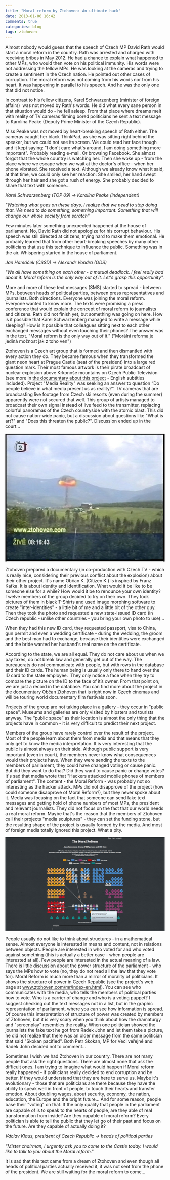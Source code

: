 ```yaml
---
title: "Moral reform by Ztohoven: An ultimate hack"
date: 2013-01-06 16:42
comments: true
categories: blog
tags: ztohoven
---
```


Almost nobody would guess that the speech of Czech MP David Rath would start a moral reform in the country. Rath was arrested and charged with receiving bribes in May 2012. He had a chance to explain what happened to other MPs, who would then vote on his political immunity. His words were not addressing the fellow MPs. He was looking at the cameras and trying to create a sentiment in the Czech nation. He pointed out other cases of corruption. The moral reform was not coming from his words nor from his heart. It was happening in parallel to his speech. And he was the only one that did not notice.

In contrast to his fellow citizens, Karel Schwarzenberg (minister of foreign affairs)  was not moved by Rath's words. He did what every sane person in that situation would do - he fell asleep. From that place where dreams melt with reality of TV cameras filming bored politicians he sent a text message to Karolína Peake (Deputy Prime Minister of the Czech Republic).

Miss Peake was not moved by heart-breaking speech of Rath either. The cameras caught her black ThinkPad, as she was sitting right behind the speaker, but we could not see its screen. We could read her face though and it kept saying: "I don't care what's around, I am doing something more important". Probably reading e-mail. Or browsing Facebook. She almost forgot that the whole country is watching her. Then she woke up - from the place where we escape when we wait at the doctor's office - when her phone vibrated. She received a text. Although we already know what it said, at that time, we could only see her reaction: She smiled, her hand swept through her hair and she got a rush of energy. She probably decided to share that text with someone...

*Karel Schwarzenberg (TOP 09) -&gt; Karolína Peake (independent)*

*"Watching what goes on these days, I realize that we need to stop doing that. We need to do something, something important. Something that will change our whole society from scratch"*

Few minutes later something unexpected happened at the house of parliament. No, David Rath did not apologize for his corrupt behaviour. His speech was still directed at citizens, trying hard to make them emotional. He probably learned that from other heart-breaking speeches by many other politicians that use this technique to influence the public. Something was in the air. Whispering started in the house of parliament.

*Jan Hamáček (ČSSD) -&gt; Alexandr Vondra (ODS)*

*"We all have something on each other - a mutual deadlock. I feel really bad about it. Moral reform is the only way out of it. Let's grasp this opportunity".*

More and more of these text messages (SMS) started to spread - between MPs, between heads of political parties, between press representatives and journalists. Both directions. Everyone was joining the moral reform. Everyone wanted to know more. The texts were promising a press conference that would explain the concept of moral reform to journalists and citizens. Rath did not finish yet, but something was going on here. How is it possible that Karel Schwarzenberg managed to write a message while sleeping? How is it possible that colleagues sitting next to each other exchanged messages without even touching their phones? The answer was in the text. "Moral reform is the only way out of it." ("Morální reforma je jediná možnost jak z toho ven")

Ztohoven is a Czech art group that is formed and then dismantled with every action they do. They became famous when they transformed the giant neon heart at Prague Castle (seat of the president) into a large red question mark. Their most famous artwork is their pirate broadcast of nuclear explosion above Krkonoše mountains on Czech Public Television (see more in [the documentary about this project](http://goo.gl/UoBmY) - English subtitles included). Project "Media Reality" was seeking an answer to question “Do people believe in what media present us as reality?”. TV cameras that are broadcasting live footage from Czech ski resorts (even during the summer) apparently were not secured that well. This group of artists managed to broadcast their own signal instead of live feed to the transmitter, replacing colorful panoramas of the Czech countryside with the atomic blast. This did not cause nation-wide panic, but a discussion about questions like "What is art?" and "Does this threaten the public?". Discussion ended up in the court...

<img src="/images/posts/2013-01-06-moral-reform-by-ztohoven-an-ultimate-hack-medialni-realita.jpg" />

Ztohoven prepared a documentary (in co-production with Czech TV - which is really nice, considering their previous conflict about the explosion) about their other project. It's name Občan K. (Citizen K.) is inspired by Franz Kafka. It is about identity and identification. What would it be like to be someone else for a while? How would it be to renounce your own identity? Twelve members of the group decided to try on their own. They took pictures of them in black T-Shirts and used image morphing software to create "inter-identities" - a little bit of me and a little bit of the other guy. Then they took the photo and requested a new state-issued ID card (in Czech republic - unlike other countries - you bring your own photo to use)...

When they had this new ID card, they requested passport, visa to China, gun permit and even a wedding certificate - during the wedding, the groom and the best man had to exchange, because their identities were exchanged and the bride wanted her husband's real name on the certificate.

According to the state, we are all equal. They do not care about us when we pay taxes, do not break law and generally get out of the way. The bureaucrats do not communicate with people, but with rows in the database and their ID cards. The human being is usually only there to hand over the ID card to the state employee.  They only notice a face when they try to compare the picture on the ID to the face of it’s owner. From that point on, we are just a record in the database. You can find more about the project in the documentary Občan Ztohoven that is right now in Czech cinemas and will be touring world documentary film festivals soon.

Projects of the group are not taking place in a gallery - they occur in "public space". Museums and galleries are only visited by hipsters and tourists anyway. The “public space” as their location is almost the only thing that the projects have in common - it is very difficult to predict their next project.

Members of the group have rarely control over the result of the project. Most of the people learn about them from media and that means that they only get to know the media interpretation. It is very interesting that the public is almost always on their side. Although public support is very important (even in court), the members never know what consequences would their projects have. When they were sending the texts to the members of parliament, they could have changed voting or cause panic. But did they want to do that? Did they want to cause panic or change votes? It's sad that media wrote that "Hackers attacked mobile phones of members of parliament". The content - the Moral Reform - was probably not so interesting as the hacker attack. MPs did not disapprove of the project (how could someone disapprove of Moral Reform?), but they never spoke about it. Media was focusing on the fact that someone can send fake text messages and getting hold of phone numbers of most MPs, the president and relevant journalists. They did not focus on the fact that our world needs a real moral reform. Maybe that's the reason that the members of Ztohoven call their projects "media sculptures" - they can set the funding stone, but the resulting shape of the project is usually formed by the media. And most of foreign media totally ignored this project. What a pity.

<img src="/images/posts/2013-01-06-moral-reform-by-ztohoven-an-ultimate-hack-moral-reform.png" />

People usually do not like to think about structures - in a mathematical sense. Almost everyone is interested in means and content, not in relations between objects. People are interested in who voted for and who voted against something (this is actually a better case - when people are interested at all). Few people are interested in the actual meaning of a law. There is little discussion about the power structure of the parliament - who says the MPs how to vote (no, they do not read all the law that they vote for). Moral Reform is much more than a mirror of morality of politicians. It shows the structure of power in Czech Republic (see the project's web page at www.ztohoven.com/mr/index-en.html). You can see who communicates with the media, who tells the members of political parties how to vote. Who is a carrier of change and who is a voting puppet? I suggest checking out the text messages not in a list, but in the graphic representation of parliament, where you can see how information is spread. Of course this interpretation of structure of power was created by members of Ztohoven, but it is very scary when you think about how the dramaturgy and "screenplay" resembles the reality. When one politician showed the journalists the fake text he got from Radek John and let them take a picture, he did not realize that there was an older message from the same politician that said "Skokan pacified". Both Petr Skokan, MP for Veci veřejné and Radek John decided not to comment...

Sometimes I wish we had Ztohoven in our country. There are not many people that ask the right questions. There are almost none that ask the difficult ones. I am trying to imagine what would happen if Moral reform really happened - if politicians really decided to end corruption and be better. If they would understand that they are here to serve us. Maybe it's evolutionary - those that are politicians are there because they have the ability to speak well in front of people, to touch their hearts and transfer emotion. About doubling wages, about security, economy, the nation, education, the Europe and the bright future… And for some reason, people base their "voting" on that. If the only quality that people in the parliament are capable of is to speak to the hearts of people, are they able of real transformation from inside? Are they capable of moral reform? Every politician is able to tell the public that they let go of their past and focus on the future. Are they capable of actually doing it?

*Václav Klaus, president of Czech Republic -&gt; heads of political parties*

*"Mister chairman, I urgently ask you to come to the Castle today. I would like to talk to you about the Moral reform."*

It is sad that this text came from a dream of Ztohoven and even though all heads of political parties actually received it, it was not sent from the phone of the president. We are still waiting for the moral reform to come... 
